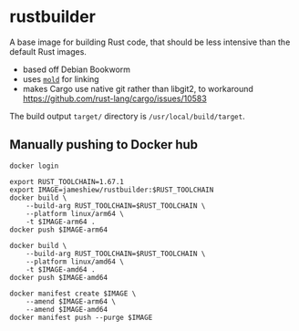 # rustbuilder

A base image for building Rust code, that should be less intensive than the default Rust images.

- based off Debian Bookworm
- uses [`mold`](https://github.com/rui314/mold) for linking
- makes Cargo use native git rather than libgit2, to workaround <https://github.com/rust-lang/cargo/issues/10583>

The build output `target/` directory is `/usr/local/build/target`.

## Manually pushing to Docker hub

```shell
docker login

export RUST_TOOLCHAIN=1.67.1
export IMAGE=jameshiew/rustbuilder:$RUST_TOOLCHAIN
docker build \
    --build-arg RUST_TOOLCHAIN=$RUST_TOOLCHAIN \
    --platform linux/arm64 \
    -t $IMAGE-arm64 .
docker push $IMAGE-arm64

docker build \
    --build-arg RUST_TOOLCHAIN=$RUST_TOOLCHAIN \
    --platform linux/amd64 \
    -t $IMAGE-amd64 .
docker push $IMAGE-amd64

docker manifest create $IMAGE \
    --amend $IMAGE-arm64 \
    --amend $IMAGE-amd64
docker manifest push --purge $IMAGE
```

